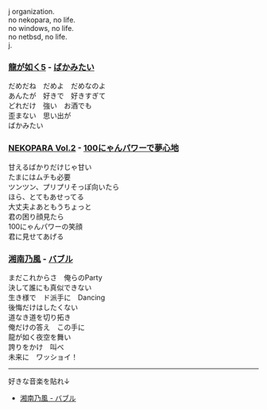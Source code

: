 j organization.  
no nekopara, no life.  
no windows, no life.  
no netbsd, no life.  
j.

### [龍が如く5](https://ryu-ga-gotoku.com/five/) - [ばかみたい](https://www.youtube.com/watch?v=ZSBnCOGj2t4)
だめだね　だめよ　だめなのよ  
あんたが　好きで　好きすぎて  
どれだけ　強い　お酒でも  
歪まない　思い出が  
ばかみたい

### [NEKOPARA Vol.2](http://pc.nekopara.com/vol/vol02.html) - [100にゃんパワーで夢心地](https://www.youtube.com/watch?v=3fd0mxW_EeI)
甘えるばかりだけじゃ甘い  
たまにはムチも必要  
ツンツン、プリプリそっぽ向いたら  
ほら、とてもあせってる  
大丈夫よあともうちょっと  
君の困り顔見たら  
100にゃんパワーの笑顔  
君に見せてあげる   

### [湘南乃風](https://www.134r.com/) - [バブル](https://www.youtube.com/watch?v=wcjvmvTv88U)
まだこれからさ　俺らのParty  
決して誰にも真似できない  
生き様で　ド派手に　Dancing  
後悔だけはしたくない  
道なき道を切り拓き  
俺だけの答え　この手に  
龍が如く夜空を舞い  
誇りをかけ　叫べ  
未来に　ワッショイ！  

---

好きな音楽を貼れ↓  
- [湘南乃風 - バブル](https://www.youtube.com/watch?v=wcjvmvTv88U)
